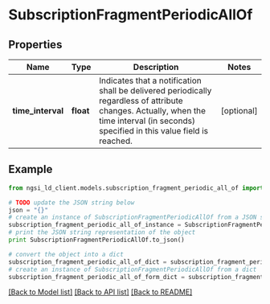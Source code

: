 # SubscriptionFragmentPeriodicAllOf


## Properties
Name | Type | Description | Notes
------------ | ------------- | ------------- | -------------
**time_interval** | **float** | Indicates that a notification shall be delivered periodically regardless of attribute changes. Actually, when the time interval (in seconds) specified in this value field is reached.  | [optional] 

## Example

```python
from ngsi_ld_client.models.subscription_fragment_periodic_all_of import SubscriptionFragmentPeriodicAllOf

# TODO update the JSON string below
json = "{}"
# create an instance of SubscriptionFragmentPeriodicAllOf from a JSON string
subscription_fragment_periodic_all_of_instance = SubscriptionFragmentPeriodicAllOf.from_json(json)
# print the JSON string representation of the object
print SubscriptionFragmentPeriodicAllOf.to_json()

# convert the object into a dict
subscription_fragment_periodic_all_of_dict = subscription_fragment_periodic_all_of_instance.to_dict()
# create an instance of SubscriptionFragmentPeriodicAllOf from a dict
subscription_fragment_periodic_all_of_form_dict = subscription_fragment_periodic_all_of.from_dict(subscription_fragment_periodic_all_of_dict)
```
[[Back to Model list]](../README.md#documentation-for-models) [[Back to API list]](../README.md#documentation-for-api-endpoints) [[Back to README]](../README.md)


